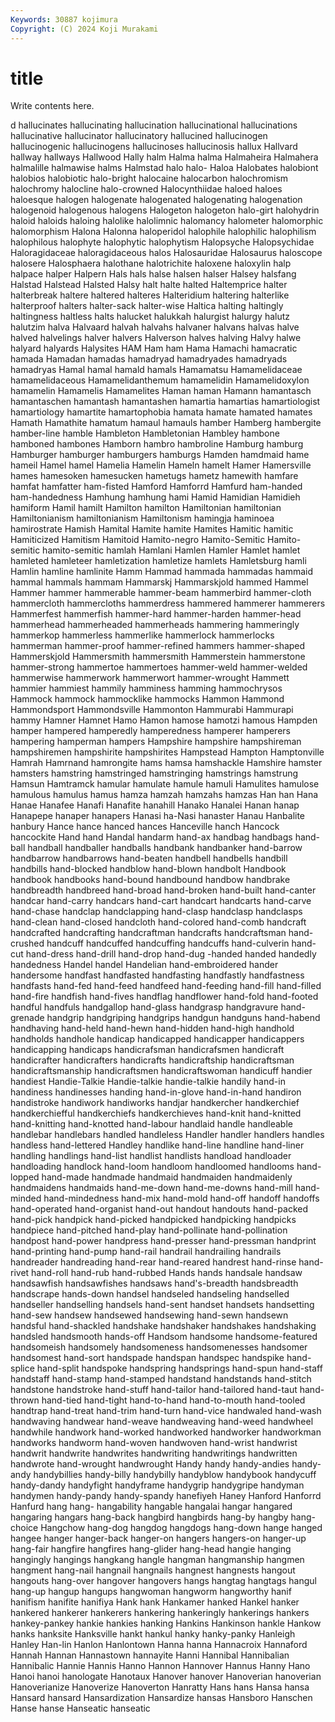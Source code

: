 ```yaml
---
Keywords: 30887 kojimura
Copyright: (C) 2024 Koji Murakami
---
```


# title

Write contents here.



d hallucinates hallucinating hallucination hallucinational hallucinations hallucinative hallucinator hallucinatory
hallucined hallucinogen hallucinogenic hallucinogens hallucinoses hallucinosis hallux Hallvard hallway hallways
Hallwood Hally halm Halma halma Halmaheira Halmahera halmalille halmawise halms
Halmstad halo halo- Haloa Halobates halobiont halobios halobiotic halo-bright halocaine
halocarbon halochromism halochromy halocline halo-crowned Halocynthiidae haloed haloes haloesque halogen
halogenate halogenated halogenating halogenation halogenoid halogenous halogens Halogeton halogeton halo-girt
halohydrin haloid haloids haloing halolike halolimnic halomancy halometer halomorphic halomorphism
Halona Halonna haloperidol halophile halophilic halophilism halophilous halophyte halophytic halophytism
Halopsyche Halopsychidae Haloragidaceae haloragidaceous halos Halosauridae Halosaurus haloscope halosere Halosphaera
halothane halotrichite haloxene haloxylin halp halpace halper Halpern Hals hals
halse halsen halser Halsey halsfang Halstad Halstead Halsted Halsy halt
halte halted Haltemprice halter halterbreak haltere haltered halteres Halteridium haltering
halterlike halterproof halters halter-sack halter-wise Haltica halting haltingly haltingness haltless
halts halucket halukkah halurgist halurgy halutz halutzim halva Halvaard halvah
halvahs halvaner halvans halvas halve halved halvelings halver halvers Halverson
halves halving Halvy halwe halyard halyards Halysites HAM Ham ham
Hama Hamachi hamacratic hamada Hamadan hamadas hamadryad hamadryades hamadryads hamadryas
Hamal hamal hamald hamals Hamamatsu Hamamelidaceae hamamelidaceous Hamamelidanthemum hamamelidin Hamamelidoxylon
hamamelin Hamamelis Hamamelites Haman haman Hamann hamantasch hamantaschen hamantash hamantashen
hamartia hamartias hamartiologist hamartiology hamartite hamartophobia hamata hamate hamated hamates
Hamath Hamathite hamatum hamaul hamauls hamber Hamberg hambergite hamber-line hamble
Hambleton Hambletonian Hambley hambone hamboned hambones Hamborn hambro hambroline Hamburg
hamburg Hamburger hamburger hamburgers hamburgs Hamden hamdmaid hame hameil Hamel
hamel Hamelia Hamelin Hameln hamelt Hamer Hamersville hames hamesoken hamesucken
hametugs hametz hamewith hamfare hamfat hamfatter ham-fisted Hamford Hamforrd Hamfurd
ham-handed ham-handedness Hamhung hamhung hami Hamid Hamidian Hamidieh hamiform Hamil
hamilt Hamilton hamilton Hamiltonian hamiltonian Hamiltonianism hamiltonianism Hamiltonism hamingja haminoea
hamirostrate Hamish Hamital Hamite hamite Hamites Hamitic hamitic Hamiticized Hamitism
Hamitoid Hamito-negro Hamito-Semitic Hamito-semitic hamito-semitic hamlah Hamlani Hamlen Hamler Hamlet
hamlet hamleted hamleteer hamletization hamletize hamlets Hamletsburg hamli Hamlin hamline
hamlinite Hamm Hammad hammada hammadas hammaid hammal hammals hammam Hammarskj
Hammarskjold hammed Hammel Hammer hammer hammerable hammer-beam hammerbird hammer-cloth hammercloth
hammercloths hammerdress hammered hammerer hammerers Hammerfest hammerfish hammer-hard hammer-harden hammer-head
hammerhead hammerheaded hammerheads hammering hammeringly hammerkop hammerless hammerlike hammerlock hammerlocks
hammerman hammer-proof hammer-refined hammers hammer-shaped Hammerskjold Hammersmith hammersmith Hammerstein hammerstone
hammer-strong hammertoe hammertoes hammer-weld hammer-welded hammerwise hammerwork hammerwort hammer-wrought Hammett
hammier hammiest hammily hamminess hamming hammochrysos Hammock hammock hammocklike hammocks
Hammon Hammond Hammondsport Hammondsville Hammonton Hammurabi Hammurapi hammy Hamner Hamnet
Hamo Hamon hamose hamotzi hamous Hampden hamper hampered hamperedly hamperedness
hamperer hamperers hampering hamperman hampers Hampshire hampshire hampshireman hampshiremen hampshirite
hampshirites Hampstead Hampton Hamptonville Hamrah Hamrnand hamrongite hams hamsa hamshackle
Hamshire hamster hamsters hamstring hamstringed hamstringing hamstrings hamstrung Hamsun Hamtramck
hamular hamulate hamule hamuli Hamulites hamulose hamulous hamulus hamus hamza
hamzah hamzahs hamzas Han han Hana Hanae Hanafee Hanafi Hanafite
hanahill Hanako Hanalei Hanan hanap Hanapepe hanaper hanapers Hanasi ha-Nasi
hanaster Hanau Hanbalite hanbury Hance hance hanced hances Hanceville hanch
Hancock hancockite Hand hand Handal handarm hand-ax handbag handbags hand-ball
handball handballer handballs handbank handbanker hand-barrow handbarrow handbarrows hand-beaten handbell
handbells handbill handbills hand-blocked handblow hand-blown handbolt Handbook handbook handbooks
hand-bound handbound handbow handbrake handbreadth handbreed hand-broad hand-broken hand-built hand-canter
handcar hand-carry handcars hand-cart handcart handcarts hand-carve hand-chase handclap handclapping
hand-clasp handclasp handclasps hand-clean hand-closed handcloth hand-colored hand-comb handcraft handcrafted
handcrafting handcraftman handcrafts handcraftsman hand-crushed handcuff handcuffed handcuffing handcuffs hand-culverin
hand-cut hand-dress hand-drill hand-drop hand-dug -handed handed handedly handedness Handel
handel Handelian hand-embroidered hander handersome handfast handfasted handfasting handfastly handfastness
handfasts hand-fed hand-feed handfeed hand-feeding hand-fill hand-filled hand-fire handfish hand-fives
handflag handflower hand-fold hand-footed handful handfuls handgallop hand-glass handgrasp handgravure
hand-grenade handgrip handgriping handgrips handgun handguns hand-habend handhaving hand-held hand-hewn
hand-hidden hand-high handhold handholds handhole handicap handicapped handicapper handicappers handicapping
handicaps handicrafsman handicrafsmen handicraft handicrafter handicrafters handicrafts handicraftship handicraftsman handicraftsmanship
handicraftsmen handicraftswoman handicuff handier handiest Handie-Talkie Handie-talkie handie-talkie handily hand-in
handiness handinesses handing hand-in-glove hand-in-hand handiron handistroke handiwork handiworks handjar
handkercher handkerchief handkerchiefful handkerchiefs handkerchieves hand-knit hand-knitted hand-knitting hand-knotted hand-labour
handlaid handle handleable handlebar handlebars handled handleless Handler handler handlers
handles handless hand-lettered Handley handlike hand-line handline hand-liner handling handlings
hand-list handlist handlists handload handloader handloading handlock hand-loom handloom handloomed
handlooms hand-lopped hand-made handmade handmaid handmaiden handmaidenly handmaidens handmaids hand-me-down
hand-me-downs hand-mill hand-minded hand-mindedness hand-mix hand-mold hand-off handoff handoffs hand-operated
hand-organist hand-out handout handouts hand-packed hand-pick handpick hand-picked handpicked handpicking
handpicks handpiece hand-pitched hand-play hand-pollinate hand-pollination handpost hand-power handpress hand-presser
hand-pressman handprint hand-printing hand-pump hand-rail handrail handrailing handrails handreader handreading
hand-rear hand-reared handrest hand-rinse hand-rivet hand-roll hand-rub hand-rubbed Hands hands
handsale handsaw handsawfish handsawfishes handsaws hand's-breadth handsbreadth handscrape hands-down handsel
handseled handseling handselled handseller handselling handsels hand-sent handset handsets handsetting
hand-sew handsew handsewed handsewing hand-sewn handsewn handsful hand-shackled handshake handshaker
handshakes handshaking handsled handsmooth hands-off Handsom handsome handsome-featured handsomeish handsomely
handsomeness handsomenesses handsomer handsomest hand-sort handspade handspan handspec handspike hand-splice
hand-split handspoke handspring handsprings hand-spun hand-staff handstaff hand-stamp hand-stamped handstand
handstands hand-stitch handstone handstroke hand-stuff hand-tailor hand-tailored hand-taut hand-thrown hand-tied
hand-tight hand-to-hand hand-to-mouth hand-tooled handtrap hand-treat hand-trim hand-turn hand-vice handwaled
hand-wash handwaving handwear hand-weave handweaving hand-weed handwheel handwhile handwork hand-worked
handworked handworker handworkman handworks handworm hand-woven handwoven hand-wrist handwrist handwrit
handwrite handwrites handwriting handwritings handwritten handwrote hand-wrought handwrought Handy handy
handy-andies handy-andy handybillies handy-billy handybilly handyblow handybook handycuff handy-dandy handyfight
handyframe handygrip handygripe handyman handymen handy-pandy handy-spandy hanefiyeh Haney Hanford
Hanforrd Hanfurd hang hang- hangability hangable hangalai hangar hangared hangaring
hangars hang-back hangbird hangbirds hang-by hangby hang-choice Hangchow hang-dog hangdog
hangdogs hang-down hange hanged hangee hanger hanger-back hanger-on hangers hangers-on
hanger-up hang-fair hangfire hangfires hang-glider hang-head hangie hanging hangingly hangings
hangkang hangle hangman hangmanship hangmen hangment hang-nail hangnail hangnails hangnest
hangnests hangout hangouts hang-over hangover hangovers hangs hangtag hangtags hangul
hang-up hangup hangups hangwoman hangworm hangworthy hanif hanifism hanifite hanifiya
Hank hank Hankamer hanked Hankel hanker hankered hankerer hankerers hankering
hankeringly hankerings hankers hankey-pankey hankie hankies hanking Hankins Hankinson hankle
Hankow hanks hanksite Hanksville hankt hankul hanky hanky-panky Hanleigh Hanley
Han-lin Hanlon Hanlontown Hanna hanna Hannacroix Hannaford Hannah Hannan Hannastown
hannayite Hanni Hannibal Hannibalian Hannibalic Hannie Hannis Hanno Hannon Hannover
Hannus Hanny Hano Hanoi hanoi hanologate Hanotaux Hanover hanover Hanoverian
hanoverian Hanoverianize Hanoverize Hanoverton Hanratty Hans hans Hansa hansa Hansard
hansard Hansardization Hansardize hansas Hansboro Hanschen Hanse hanse Hanseatic hanseatic
